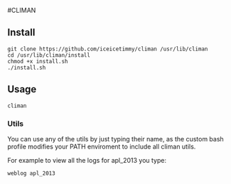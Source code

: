 #CLIMAN

## Install

	git clone https://github.com/iceicetimmy/climan /usr/lib/climan
	cd /usr/lib/climan/install
	chmod +x install.sh
	./install.sh	

## Usage

	climan

### Utils

You can use any of the utils by just typing their name, as the custom bash profile modifies your PATH enviroment to include all climan utils.

For example to view all the logs for apl_2013 you type:

	weblog apl_2013